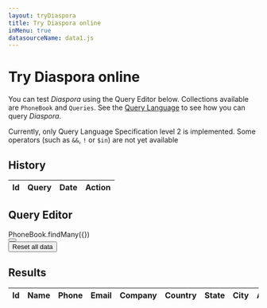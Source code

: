 ```yaml
---
layout: tryDiaspora
title: Try Diaspora online
inMenu: true
datasourceName: data1.js
---
```


# Try Diaspora online

You can test *Diaspora* using the Query Editor below. Collections available are `PhoneBook` and `Queries`. See the [Query Language](query-language.html) to see how you can query *Diaspora*.

<div class="note info">
Currently, only Query Language Specification level 2 is implemented. Some operators (such as <code>&&</code>, <code>!</code> or <code>$in</code>) are not yet available
</div>

## History

<div class="lazyload unloaded"><div class="loader"></div><table><thead><tr><th>Id</th><th>Query</th><th>Date</th><th>Action</th></tr></thead><tbody id="queriesHistory"></tbody></table></div>

## Query Editor

<div class="lazyload unloaded"><div class="loader"></div><div class="input-group"><div id="query" class="form-control">PhoneBook.findMany({})</div><div class="input-group-btn"><button id="execquery" class="btn btn-default"><i class="glyphicon glyphicon-search"></i></button></div></div>
<button class="btn btn-default" id="resetData">Reset all data</button></div>

## Results

<div class="lazyload unloaded"><div class="loader"></div><table id="datatable">
<thead>
<tr>
<th>Id</th>
<th>Name</th>
<th>Phone</th>
<th>Email</th>
<th>Company</th>
<th>Country</th>
<th>State</th>
<th>City</th>
<th>Address</th>
</tr>
</thead>
<tbody></tbody>
</table></div>